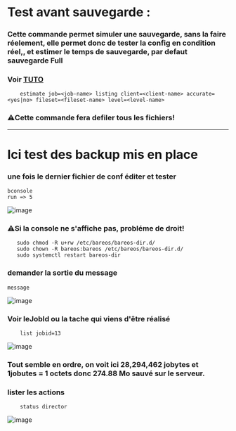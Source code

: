 # Test avant sauvegarde :

### Cette commande permet simuler une sauvegarde, sans la faire réelement, elle permet donc de tester la config en condition réel,, et estimer le temps de sauvegarde, par defaut sauvegarde Full
### Voir [TUTO](https://docs.bareos.org/TasksAndConcepts/BareosConsole.html#bareos-console)
        estimate job=<job-name> listing client=<client-name> accurate=<yes|no> fileset=<fileset-name> level=<level-name>
### ⚠️Cette commande fera defiler tous les fichiers!

---

# Ici test des backup mis en place

### une fois le dernier fichier de conf éditer et tester 
    bconsole 
    run => 5
  ![image](https://github.com/user-attachments/assets/e79288b4-a0ef-4d55-9b54-bf7cbae94515)
### ⚠️Si la console ne s'affiche pas, probléme de droit!
       sudo chmod -R u+rw /etc/bareos/bareos-dir.d/ 
       sudo chown -R bareos:bareos /etc/bareos/bareos-dir.d/    
       sudo systemctl restart bareos-dir
### demander la sortie du message   
    message
![image](https://github.com/user-attachments/assets/7c8ed369-0211-4870-81ec-a49ce38523ae)

### Voir leJobId ou la tache qui viens d'être réalisé
        list jobid=13


![image](https://github.com/user-attachments/assets/2bf821f6-267b-4bfd-894f-06d856c67f57)

### Tout semble en ordre, on voit ici 28,294,462 jobytes et 1jobutes = 1 octets donc 274.88 Mo sauvé sur le serveur.

### lister les actions
        status director
![image](https://github.com/user-attachments/assets/52ccbc41-a1de-4b59-a033-c275e4a86fc2)

        
